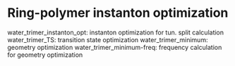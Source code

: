 Ring-polymer instanton optimization 
=================================================

water_trimer_instanton_opt:  instanton optimization for tun. split calculation
water_trimer_TS:             transition state optimization
water_trimer_minimum:        geometry optimization
water_trimer_minimum-freq:   frequency calculation for geometry optimization
